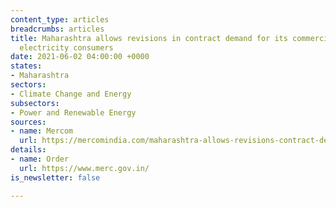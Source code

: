 ```yaml
---
content_type: articles
breadcrumbs: articles
title: Maharashtra allows revisions in contract demand for its commercial and industrial
  electricity consumers
date: 2021-06-02 04:00:00 +0000
states:
- Maharashtra
sectors:
- Climate Change and Energy
subsectors:
- Power and Renewable Energy
sources:
- name: Mercom
  url: https://mercomindia.com/maharashtra-allows-revisions-contract-demand-cl-customers/
details:
- name: Order
  url: https://www.merc.gov.in/
is_newsletter: false

---
```

